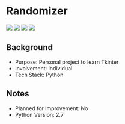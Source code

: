 # Randomizer
<img src="https://img.shields.io/badge/Language-English-D5AE22"> <img src="https://img.shields.io/badge/Last Update-03/12/2017-0A7BBC"> <img src="https://img.shields.io/badge/App Status-Not Working-D7624B"> <img src="https://img.shields.io/badge/Last App Test-24/06/2023-2CB037">

## Background
- Purpose: Personal project to learn Tkinter
- Involvement: Individual
- Tech Stack: Python

## Notes
- Planned for Improvement: No
- Python Version: 2.7